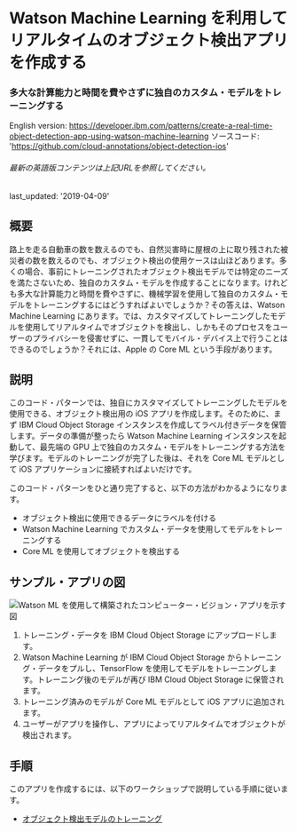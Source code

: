 # Watson Machine Learning を利用してリアルタイムのオブジェクト検出アプリを作成する

### 多大な計算能力と時間を費やさずに独自のカスタム・モデルをトレーニングする

English version: https://developer.ibm.com/patterns/create-a-real-time-object-detection-app-using-watson-machine-learning
  ソースコード: 'https://github.com/cloud-annotations/object-detection-ios'

###### 最新の英語版コンテンツは上記URLを参照してください。
last_updated: '2019-04-09'

 
## 概要

路上を走る自動車の数を数えるのでも、自然災害時に屋根の上に取り残された被災者の数を数えるのでも、オブジェクト検出の使用ケースは山ほどあります。多くの場合、事前にトレーニングされたオブジェクト検出モデルでは特定のニーズを満たさないため、独自のカスタム・モデルを作成することになります。けれども多大な計算能力と時間を費やさずに、機械学習を使用して独自のカスタム・モデルをトレーニングするにはどうすればよいでしょうか？その答えは、Watson Machine Learning にあります。では、カスタマイズしてトレーニングしたモデルを使用してリアルタイムでオブジェクトを検出し、しかもそのプロセスをユーザーのプライバシーを侵害せずに、一貫してモバイル・デバイス上で行うことはできるのでしょうか？それには、Apple の Core ML という手段があります。

## 説明

このコード・パターンでは、独自にカスタマイズしてトレーニングしたモデルを使用できる、オブジェクト検出用の iOS アプリを作成します。そのために、まず IBM Cloud Object Storage インスタンスを作成してラベル付きデータを保管します。データの準備が整ったら Watson Machine Learning インスタンスを起動して、最先端の GPU 上で独自のカスタム・モデルをトレーニングする方法を学びます。モデルのトレーニングが完了した後は、それを Core ML モデルとして iOS アプリケーションに接続すればよいだけです。

このコード・パターンをひと通り完了すると、以下の方法がわかるようになります。

* オブジェクト検出に使用できるデータにラベルを付ける
* Watson Machine Learning でカスタム・データを使用してモデルをトレーニングする
* Core ML を使用してオブジェクトを検出する

## サンプル・アプリの図

![Watson ML を使用して構築されたコンピューター・ビジョン・アプリを示す図](../../images/flow-build-computer-vision-app-watson-ml.png)

1. トレーニング・データを IBM Cloud Object Storage にアップロードします。
1. Watson Machine Learning が IBM Cloud Object Storage からトレーニング・データをプルし、TensorFlow を使用してモデルをトレーニングします。トレーニング後のモデルが再び IBM Cloud Object Storage に保管されます。
1. トレーニング済みのモデルが Core ML モデルとして iOS アプリに追加されます。
1. ユーザーがアプリを操作し、アプリによってリアルタイムでオブジェクトが検出されます。

## 手順

このアプリを作成するには、以下のワークショップで説明している手順に従います。

* [オブジェクト検出モデルのトレーニング](https://cloud-annotations.github.io/training/object-detection/cli/)
